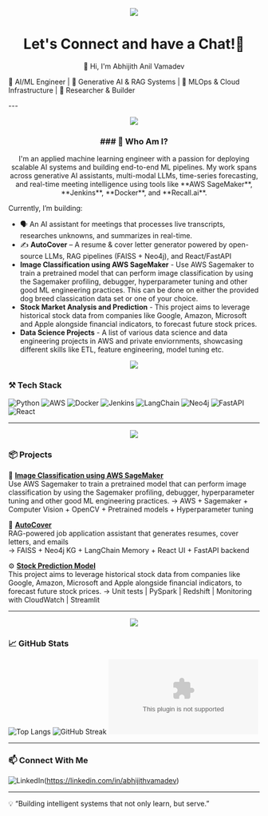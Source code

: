 <p align="center">
  <img src="https://capsule-render.vercel.app/api?type=waving&color=gradient&text=Hello!&height=100&section=header"/>
</p>

<h1 align="center">
  Let's Connect and have a Chat!💬
</h1>
<p align="center">
👋 Hi, I'm Abhijith Anil Vamadev

🚀 AI/ML Engineer | 🧠 Generative AI & RAG Systems | 🧰 MLOps & Cloud Infrastructure | 🧪 Researcher & Builder
</p>
---
<p align="center">
  <img src="https://capsule-render.vercel.app/api?type=waving&color=gradient&height=100&section=footer"/>
</p>

<h3 align ="center">
### 💼 Who Am I?
</h3>
<p align="center">
  I'm an applied machine learning engineer with a passion for deploying scalable AI systems and building end-to-end ML pipelines. My work spans across generative AI assistants, multi-modal LLMs, time-series forecasting, and real-time meeting intelligence using tools like **AWS SageMaker**, **Jenkins**, **Docker**, and **Recall.ai**.
</p>

Currently, I’m building:
- 🗣️ An AI assistant for meetings that processes live transcripts, researches unknowns, and summarizes in real-time.
- ✍️ **AutoCover** – A resume & cover letter generator powered by open-source LLMs, RAG pipelines (FAISS + Neo4j), and React/FastAPI
- **Image Classification using AWS SageMaker** - Use AWS Sagemaker to train a pretrained model that can perform image classification by using the Sagemaker profiling, debugger, hyperparameter tuning and other good ML engineering practices. This can be done on either the provided dog breed classication data set or one of your choice.
- **Stock Market Analysis and Prediction** - This project aims to leverage historical stock data from companies like Google, Amazon, Microsoft and Apple alongside financial indicators, to forecast future stock prices.
- **Data Science Projects** - A list of various data science and data engineering projects in AWS and private enviornments, showcasing different skills like ETL, feature engineering, model tuning etc.

<p align="center">
  <img src="https://capsule-render.vercel.app/api?type=waving&color=gradient&height=100&section=footer"/>
</p>


### ⚒️ Tech Stack

![Python](https://img.shields.io/badge/Python-3670A0?style=for-the-badge&logo=python&logoColor=white)
![AWS](https://img.shields.io/badge/AWS-232F3E?style=for-the-badge&logo=amazon-aws)
![Docker](https://img.shields.io/badge/Docker-2496ED?style=for-the-badge&logo=docker&logoColor=white)
![Jenkins](https://img.shields.io/badge/Jenkins-D24939?style=for-the-badge&logo=jenkins&logoColor=white)
![LangChain](https://img.shields.io/badge/LangChain-000000?style=for-the-badge&logo=data:image/svg+xml;base64,...)
![Neo4j](https://img.shields.io/badge/Neo4j-4581C0?style=for-the-badge&logo=neo4j&logoColor=white)
![FastAPI](https://img.shields.io/badge/FastAPI-009688?style=for-the-badge&logo=fastapi&logoColor=white)
![React](https://img.shields.io/badge/React-20232A?style=for-the-badge&logo=react&logoColor=61DAFB)

---

<p align="center">
  <img src="https://capsule-render.vercel.app/api?type=waving&color=gradient&height=100&section=footer"/>
</p>


### 📦 Projects

🚧 **[Image Classification using AWS SageMaker](https://github.com/aaabhijith13/ImageClassification)**  
Use AWS Sagemaker to train a pretrained model that can perform image classification by using the Sagemaker profiling, debugger, hyperparameter tuning and other good ML engineering practices. 
→ AWS + Sagemaker + Computer Vision + OpenCV + Pretrained models + Hyperparameter tuning 

📄 **[AutoCover](https://github.com/aaabhijith13/autocover)**  
RAG-powered job application assistant that generates resumes, cover letters, and emails  
→ FAISS + Neo4j KG + LangChain Memory + React UI + FastAPI backend

⚙️ **[Stock Prediction Model](https://github.com/aaabhijith13/capstone)**  
This project aims to leverage historical stock data from companies like Google, Amazon, Microsoft and Apple alongside financial indicators, to forecast future stock prices.
→ Unit tests | PySpark | Redshift | Monitoring with CloudWatch | Streamlit

---


<p align="center">
  <img src="https://capsule-render.vercel.app/api?type=waving&color=gradient&height=100&section=footer"/>
</p>

### 📈 GitHub Stats

![Top Langs](https://github-readme-stats.vercel.app/api/top-langs?user=aaabhijith13&theme=tokyonight&hide_border=false)
![GitHub Streak](https://github-readme-streak-stats.herokuapp.com?user=aaabhijith13&theme=tokyonight&hide_border=false)
![Streak](https://git.io/streak-stats.herokuapp.com?user=aaabhijith13&theme=tokyonight&hide_border=false)

---

### 📫 Connect With Me

![LinkedIn](https://img.shields.io/badge/LinkedIn-abhijithvamadev-blue?style=flat&logo=linkedin)(https://linkedin.com/in/abhijithvamadev)

---

💡 “Building intelligent systems that not only learn, but serve.”
